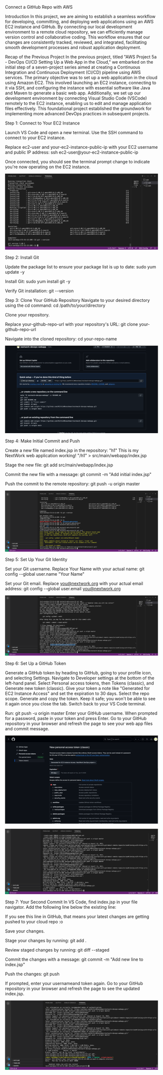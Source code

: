 Connect a GitHub Repo with AWS

Introduction
In this project, we are aiming to establish a seamless workflow for developing, committing, and deploying web applications using an AWS EC2 instance and GitHub. By connecting our local development environment to a remote cloud repository, we can efficiently manage version control and collaborative coding. This workflow ensures that our changes are consistently tracked, reviewed, and integrated, facilitating smooth development processes and robust application deployment.


Recap of the Previous Project
In the previous project, titled "AWS Project 5a - DevOps CI/CD Setting Up a Web App in the Cloud," we embarked on the initial step of a seven-project series aimed at creating a Continuous Integration and Continuous Deployment (CI/CD) pipeline using AWS services. The primary objective was to set up a web application in the cloud using Amazon EC2. This involved launching an EC2 instance, connecting to it via SSH, and configuring the instance with essential software like Java and Maven to generate a basic web app. Additionally, we set up our development environment by connecting Visual Studio Code (VSCode) remotely to the EC2 instance, enabling us to edit and manage application files effectively. This foundational project established the groundwork for implementing more advanced DevOps practices in subsequent projects.

Step 1: Connect to Your EC2 Instance

Launch VS Code and open a new terminal.
Use the SSH command to connect to your EC2 instance. 

Replace ec2-user and your-ec2-instance-public-ip with your EC2 username and public IP address: 
ssh ec2-user@your-ec2-instance-public-ip

Once connected, you should see the terminal prompt change to indicate you're now operating on the EC2 instance.


![Website Screenshot](images/S1.png)

Step 2: Install Git

Update the package list to ensure your package list is up to date:
sudo yum update -y

Install Git: 
sudo yum install git -y

Verify Git installation: 
git --version


Step 3: Clone Your GitHub Repository
Navigate to your desired directory using the cd command: 
cd /path/to/your/directory

Clone your repository. 

Replace your-github-repo-url with your repository's URL: 
git clone your-github-repo-url

Navigate into the cloned repository: 
cd your-repo-name


![Website Screenshot](images/S2.png)

Step 4: Make Initial Commit and Push

Create a new file named index.jsp in the repository:
 "h1" This is my NextWork web application working! "/h1" > src/main/webapp/index.jsp

Stage the new file: 
git add src/main/webapp/index.jsp

Commit the new file with a message: 
git commit -m "Add initial index.jsp"

Push the commit to the remote repository: 
git push -u origin master


![Website Screenshot](images/S3.png)

Step 5: Set Up Your Git Identity


Set your Git username. 
Replace Your Name with your actual name: 
git config --global user.name "Your Name"

Set your Git email. 
Replace you@nextwork.org with your actual email address: 
git config --global user.email you@nextwork.org


![Website Screenshot](images/S4.png)


Step 6: Set Up a GitHub Token

Generate a GitHub token by heading to GitHub, going to your profile icon, and selecting Settings.
Navigate to Developer settings at the bottom of the left-hand panel.
Select Personal access tokens, then Tokens (classic), and Generate new token (classic).
Give your token a note like "Generated for EC2 Instance Access" and set the expiration to 30 days.
Select the repo scope. 
Generate and copy the token. 
Keep it safe; you won't be able to see it again once you close the tab.
Switch back to your VS Code terminal. 

Run: git push -u origin master
Enter your GitHub username. When prompted for a password, paste in your token and press Enter.
Go to your GitHub repository in your browser and refresh the page to see your web app files and commit message.

![Website Screenshot](images/S5.png)

![Website Screenshot](images/S6.png)

Step 7: Your Second Commit
In VS Code, find index.jsp in your file navigator. 
Add the following line below the existing line: 
<p>If you see this line in GitHub, that means your latest changes are getting pushed to your cloud repo :o</p>
Save your changes.

Stage your changes by running:
git add .

Review staged changes by running: 
git diff --staged

Commit the changes with a message: 
git commit -m "Add new line to index.jsp"

Push the changes: git push

If prompted, enter your usernameand token again.
Go to your GitHub repository in your browser and refresh the page to see the updated index.jsp.


![Website Screenshot](images/S7.png)
